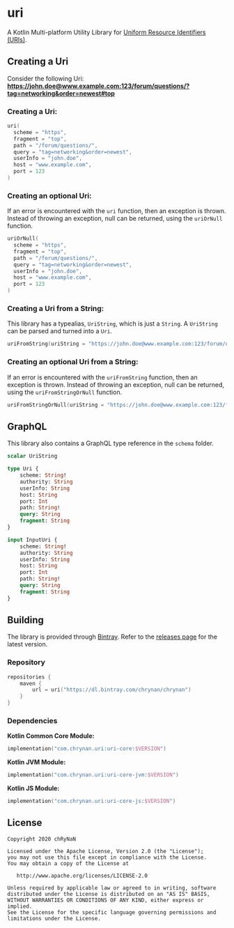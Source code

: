 # uri
A Kotlin Multi-platform Utility Library for [Uniform Resource Identifiers (URIs)](https://en.wikipedia.org/wiki/Uniform_Resource_Identifier).

## Creating a Uri
Consider the following Uri: **https://john.doe@www.example.com:123/forum/questions/?tag=networking&order=newest#top**

### Creating a Uri:
```kotlin
uri(
  scheme = "https",
  fragment = "top",
  path = "/forum/questions/",
  query = "tag=networking&order=newest",
  userInfo = "john.doe",
  host = "www.example.com",
  port = 123
)
```

### Creating an optional Uri:
If an error is encountered with the `uri` function, then an exception is thrown. Instead of throwing an exception, null can be returned, using the `uriOrNull` function.
```kotlin
uriOrNull(
  scheme = "https",
  fragment = "top",
  path = "/forum/questions/",
  query = "tag=networking&order=newest",
  userInfo = "john.doe",
  host = "www.example.com",
  port = 123
)
```

### Creating a Uri from a String:
This library has a typealias, `UriString`, which is just a `String`. A `UriString` can be parsed and turned into a `Uri`.

```kotlin
uriFromString(uriString = "https://john.doe@www.example.com:123/forum/questions/?tag=networking&order=newest#top")
```

### Creating an optional Uri from a String:
If an error is encountered with the `uriFromString` function, then an exception is thrown. Instead of throwing an exception, null can be returned, using the `uriFromStringOrNull` function.
```kotlin
uriFromStringOrNull(uriString = "https://john.doe@www.example.com:123/forum/questions/?tag=networking&order=newest#top")
```

## GraphQL
This library also contains a GraphQL type reference in the `schema` folder.
```graphql
scalar UriString

type Uri {
    scheme: String!
    authority: String
    userInfo: String
    host: String
    port: Int
    path: String!
    query: String
    fragment: String
}

input InputUri {
    scheme: String!
    authority: String
    userInfo: String
    host: String
    port: Int
    path: String!
    query: String
    fragment: String
}
```

## Building

The library is provided through [Bintray](https://bintray.com/). Refer to the [releases page](https://github.com/chRyNaN/uri/releases) for the latest version.

### Repository
```kotlin
repositories {
    maven {
        url = uri("https://dl.bintray.com/chrynan/chrynan")
    }
}
```

### Dependencies
**Kotlin Common Core Module:**
```kotlin
implementation("com.chrynan.uri:uri-core:$VERSION")
```

**Kotlin JVM Module:**
```kotlin
implementation("com.chrynan.uri:uri-core-jvm:$VERSION")
```

**Kotlin JS Module:**
```kotlin
implementation("com.chrynan.uri:uri-core-js:$VERSION")
```

## License
```
Copyright 2020 chRyNaN

Licensed under the Apache License, Version 2.0 (the "License");
you may not use this file except in compliance with the License.
You may obtain a copy of the License at

   http://www.apache.org/licenses/LICENSE-2.0

Unless required by applicable law or agreed to in writing, software
distributed under the License is distributed on an "AS IS" BASIS,
WITHOUT WARRANTIES OR CONDITIONS OF ANY KIND, either express or implied.
See the License for the specific language governing permissions and
limitations under the License.
```
